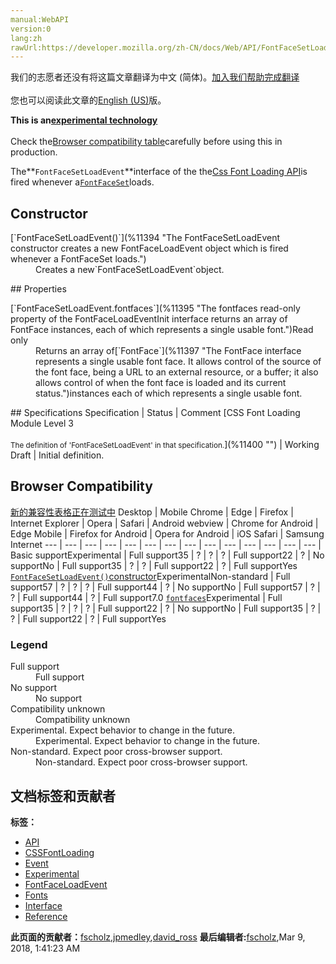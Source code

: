 ```yaml
---
manual:WebAPI
version:0
lang:zh
rawUrl:https://developer.mozilla.org/zh-CN/docs/Web/API/FontFaceSetLoadEvent
---
```




<bdi>我们的志愿者还没有将这篇文章翻译为<bdi>中文 (简体)</bdi>。[加入我们帮助完成翻译](%11386 "")<br></br>您也可以阅读此文章的[English (US)](%11387 "")版。</bdi>






**This is an[experimental technology](%3404 "")**<br></br>Check the[Browser compatibility table](%11390 "")carefully before using this in production.




The**`FontFaceSetLoadEvent`**interface of the the[Css Font Loading API](%11391 "")is fired whenever a[`FontFaceSet`](%11393 "The FontFaceSet interface of the CSS Font Loading API manages the loading of font-faces and querying of their download status.")loads.


## Constructor<a name="Constructor"></a>
<dl><dt>[`FontFaceSetLoadEvent()`](%11394 "The FontFaceSetLoadEvent constructor creates a new FontFaceLoadEvent object which is fired whenever a FontFaceSet loads.")</dt><dd>Creates a new`FontFaceSetLoadEvent`object.</dd></dl>
## Properties<a name="Properties"></a>
<dl><dt>[`FontFaceSetLoadEvent.fontfaces`](%11395 "The fontfaces read-only property of the FontFaceLoadEventInit interface returns an array of FontFace instances, each of which represents a single usable font.")Read only</dt><dd>Returns an array of[`FontFace`](%11397 "The FontFace interface represents a single usable font face. It allows control of the source of the font face, being a URL to an external resource, or a buffer; it also allows control of when the font face is loaded and its current status.")instances each of which represents a single usable font.</dd></dl>
## Specifications<a name="Specifications"></a>
Specification | Status | Comment 
[CSS Font Loading Module Level 3<br></br><small>The definition of &#39;FontFaceSetLoadEvent&#39; in that specification.</small>](%11400 "") | Working Draft | Initial definition. 


## Browser Compatibility<a name="Browser_Compatibility"></a>
[新的兼容性表格正在测试中<i></i>](%3360 "")
<abbr>Desktop<i></i></abbr> | <abbr>Mobile<i></i></abbr> 
<abbr>Chrome<i></i></abbr> | <abbr>Edge<i></i></abbr> | <abbr>Firefox<i></i></abbr> | <abbr>Internet Explorer<i></i></abbr> | <abbr>Opera<i></i></abbr> | <abbr>Safari<i></i></abbr> | <abbr>Android webview<i></i></abbr> | <abbr>Chrome for Android<i></i></abbr> | <abbr>Edge Mobile<i></i></abbr> | <abbr>Firefox for Android<i></i></abbr> | <abbr>Opera for Android<i></i></abbr> | <abbr>iOS Safari<i></i></abbr> | <abbr>Samsung Internet<i></i></abbr> 
 ---  |  ---  |  ---  |  ---  |  ---  |  ---  |  ---  |  ---  |  ---  |  ---  |  ---  |  ---  |  ---  |  ---  | 
Basic support<abbr>Experimental<i></i></abbr> | <abbr>Full support</abbr>35 | <abbr>?</abbr> | <abbr>?</abbr> | <abbr>?</abbr> | <abbr>Full support</abbr>22 | <abbr>?</abbr> | <abbr>No support</abbr>No | <abbr>Full support</abbr>35 | <abbr>?</abbr> | <abbr>?</abbr> | <abbr>Full support</abbr>22 | <abbr>?</abbr> | <abbr>Full support</abbr>Yes 
[`FontFaceSetLoadEvent()`constructor](%11416 "")<abbr>Experimental<i></i></abbr><abbr>Non-standard<i></i></abbr> | <abbr>Full support</abbr>57 | <abbr>?</abbr> | <abbr>?</abbr> | <abbr>?</abbr> | <abbr>Full support</abbr>44 | <abbr>?</abbr> | <abbr>No support</abbr>No | <abbr>Full support</abbr>57 | <abbr>?</abbr> | <abbr>?</abbr> | <abbr>Full support</abbr>44 | <abbr>?</abbr> | <abbr>Full support</abbr>7.0 
[`fontfaces`](%11423 "")<abbr>Experimental<i></i></abbr> | <abbr>Full support</abbr>35 | <abbr>?</abbr> | <abbr>?</abbr> | <abbr>?</abbr> | <abbr>Full support</abbr>22 | <abbr>?</abbr> | <abbr>No support</abbr>No | <abbr>Full support</abbr>35 | <abbr>?</abbr> | <abbr>?</abbr> | <abbr>Full support</abbr>22 | <abbr>?</abbr> | <abbr>Full support</abbr>Yes 


### Legend<a name="Legend"></a>
<dl><dt><abbr>Full support</abbr></dt><dd>Full support</dd><dt><abbr>No support</abbr></dt><dd>No support</dd><dt><abbr>Compatibility unknown</abbr></dt><dd>Compatibility unknown</dd><dt><abbr>Experimental. Expect behavior to change in the future.<i></i></abbr></dt><dd>Experimental. Expect behavior to change in the future.</dd><dt><abbr>Non-standard. Expect poor cross-browser support.<i></i></abbr></dt><dd>Non-standard. Expect poor cross-browser support.</dd></dl>




## 文档标签和贡献者
**标签：**
* [API](%50 "")
* [CSSFontLoading](%11433 "")
* [Event](%4963 "")
* [Experimental](%3379 "")
* [FontFaceLoadEvent](%11435 "")
* [Fonts](%11382 "")
* [Interface](%3380 "")
* [Reference](%3381 "")

**此页面的贡献者：**[fscholz](%60 ""),[jpmedley](%3413 ""),[david_ross](%3412 "")
**最后编辑者:**[fscholz](%60 ""),<time>Mar 9, 2018, 1:41:23 AM</time>


